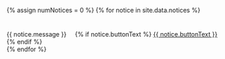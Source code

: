 {% assign numNotices = 0 %}
    {% for notice in site.data.notices %}
        <div class="alert alert-primary d-flex align-items-center" role="alert" style="z-index:10000" data-aos="fade-in">
            <svg class="bi flex-shrink-0 me-2" width="24" height="24" role="img" aria-label="Info:"><use xlink:href="#info-fill"/></svg>
        <div>
        {{ notice.message }}&nbsp;&nbsp;&nbsp;&nbsp;
        {% if notice.buttonText %}
            <a href="{{ notice.link }}" class="btn btn-primary">{{ notice.buttonText }}</a>
        {% endif %}
        </div>
        </div>
{% endfor %}